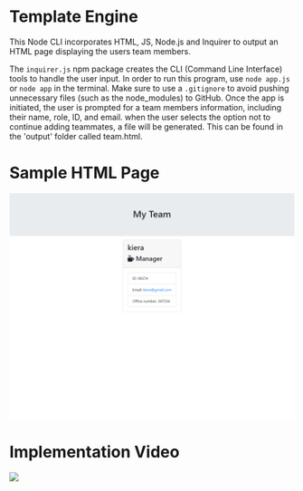 # Template Engine

This Node CLI incorporates HTML, JS, Node.js and Inquirer to output an HTML page displaying the users team members. 

The `inquirer.js` npm package creates the CLI (Command Line Interface) tools to handle the user input. In order to run this program, use `node app.js` or `node app` in the terminal. Make sure to use a `.gitignore` to avoid pushing unnecessary files (such as the node_modules) to GitHub. Once the app is initiated, the user is prompted for a team members information, including their name, role, ID, and email. when the user selects the option not to continue adding teammates, a file will be generated. This can be found in the 'output' folder called team.html.

# Sample HTML Page
![](img/github.png)

# Implementation Video
![](img/team-generator.gif)

